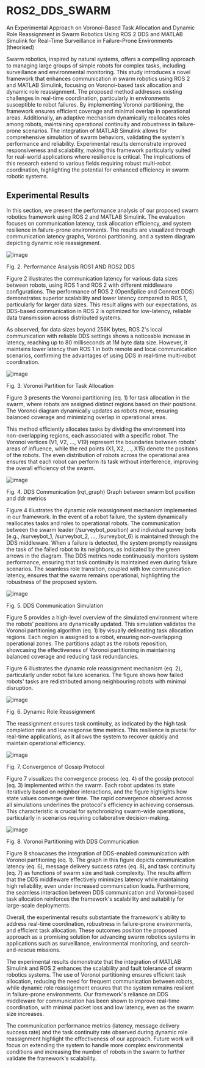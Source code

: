 # ROS2_DDS_SWARM
An Experimental Approach on Voronoi-Based Task Allocation and Dynamic Role Reassignment in Swarm Robotics Using ROS 2 DDS and MATLAB Simulink for Real-Time Surveillance in Failure-Prone Environments (theorised)

Swarm robotics, inspired by natural systems, offers a compelling approach to managing large groups of simple robots for complex tasks, including surveillance and environmental monitoring. This study introduces a novel framework that enhances communication in swarm robotics using ROS 2 and MATLAB Simulink, focusing on Voronoi-based task allocation and dynamic role reassignment. The proposed method addresses existing challenges in real-time coordination, particularly in environments susceptible to robot failures. By implementing Voronoi partitioning, the framework ensures efficient coverage and minimal overlap in operational areas. Additionally, an adaptive mechanism dynamically reallocates roles among robots, maintaining operational continuity and robustness in failure-prone scenarios. The integration of MATLAB Simulink allows for comprehensive simulation of swarm behaviors, validating the system's performance and reliability. Experimental results demonstrate improved responsiveness and scalability, making this framework particularly suited for real-world applications where resilience is critical. The implications of this research extend to various fields requiring robust multi-robot coordination, highlighting the potential for enhanced efficiency in swarm robotic systems.

## Experimental Results

In this section, we present the performance analysis of our proposed swarm robotics framework using ROS 2 and MATLAB Simulink. The evaluation focuses on communication latency, task allocation efficiency, and system resilience in failure-prone environments. The results are visualized through communication latency graphs, Voronoi partitioning, and a system diagram depicting dynamic role reassignment.

![image](https://github.com/user-attachments/assets/3afd8a7e-8e79-412a-b1b3-a0415734d5b2)

Fig. 2.	Performance Analysis ROS1 AND ROS2 DDS

Figure 2 illustrates the communication latency for various data sizes between robots, using ROS 1 and ROS 2 with different middleware configurations. The performance of ROS 2 (OpenSplice and Connext DDS) demonstrates superior scalability and lower latency compared to ROS 1, particularly for larger data sizes. This result aligns with our expectations, as DDS-based communication in ROS 2 is optimized for low-latency, reliable data transmission across distributed systems. 

As observed, for data sizes beyond 256K bytes, ROS 2's local communication with reliable DDS settings shows a noticeable increase in latency, reaching up to 80 milliseconds at 1M byte data size. However, it maintains lower latency than ROS 1 in both remote and local communication scenarios, confirming the advantages of using DDS in real-time multi-robot coordination. 

![image](https://github.com/user-attachments/assets/38bb067b-8276-4d8c-806f-2cee6dfb3e90)

Fig. 3.	Voronoi Partition for Task Allocation

Figure 3 presents the Voronoi partitioning (eq. 1) for task allocation in the swarm, where robots are assigned distinct regions based on their positions. The Voronoi diagram dynamically updates as robots move, ensuring balanced coverage and minimizing overlap in operational areas. 

This method efficiently allocates tasks by dividing the environment into non-overlapping regions, each associated with a specific robot. The Voronoi vertices (V1, V2, ..., V19) represent the boundaries between robots' areas of influence, while the red points (X1, X2, ..., X15) denote the positions of the robots. The even distribution of robots across the operational area ensures that each robot can perform its task without interference, improving the overall efficiency of the swarm.

![image](https://github.com/user-attachments/assets/ad147dd5-64b7-4a95-bc30-d1db130d6936)

Fig. 4.	DDS Communication (rqt_graph) Graph between swarm bot position and ddr metrics

Figure 4 illustrates the dynamic role reassignment mechanism implemented in our framework. In the event of a robot failure, the system dynamically reallocates tasks and roles to operational robots. The communication between the swarm leader (/surveybot_position) and individual survey bots (e.g., /surveybot_1, /surveybot_2, ..., /surveybot_6) is maintained through the DDS middleware. When a failure is detected, the system promptly reassigns the task of the failed robot to its neighbors, as indicated by the green arrows in the diagram. The DDS metrics node continuously monitors system performance, ensuring that task continuity is maintained even during failure scenarios. The seamless role transition, coupled with low communication latency, ensures that the swarm remains operational, highlighting the robustness of the proposed system.
 
![image](https://github.com/user-attachments/assets/2626c00f-ce59-4009-b36c-38c8726f2f25)

Fig. 5.	DDS Communication Simulation

Figure 5 provides a high-level overview of the simulated environment where the robots' positions are dynamically updated. This simulation validates the Voronoi partitioning algorithm (eq. 1) by visually delineating task allocation regions. Each region is assigned to a robot, ensuring non-overlapping operational zones. The partitions adapt as the robots reposition, showcasing the effectiveness of Voronoi partitioning in maintaining balanced coverage and reducing task redundancies.

Figure 6 illustrates the dynamic role reassignment mechanism (eq. 2), particularly under robot failure scenarios. The figure shows how failed robots' tasks are redistributed among neighbouring robots with minimal disruption. 
 
![image](https://github.com/user-attachments/assets/026b5048-560d-4447-bf42-31ec5f48d52f)

Fig. 6.	Dynamic Role Reassignment

The reassignment ensures task continuity, as indicated by the high task completion rate and low response time metrics. This resilience is pivotal for real-time applications, as it allows the system to recover quickly and maintain operational efficiency.
 
![image](https://github.com/user-attachments/assets/2b4077d5-133b-4e9a-9967-5bd015b9941c)

Fig. 7.	Convergence of Gossip Protocol

Figure 7 visualizes the convergence process (eq. 4) of the gossip protocol (eq. 3) implemented within the swarm. Each robot updates its state iteratively based on neighbor interactions, and the figure highlights how state values converge over time. The rapid convergence observed across all simulations underlines the protocol's efficiency in achieving consensus. This characteristic is crucial for synchronizing swarm-wide operations, particularly in scenarios requiring collaborative decision-making.
 
![image](https://github.com/user-attachments/assets/4d767d93-fe5d-45ac-b2dd-ca38659e4e17)

Fig. 8.	Voronoi Partitioning with DDS Communication 

Figure 8 showcases the integration of DDS-enabled communication with Voronoi partitioning (eq. 1). The graph in this figure depicts communication latency (eq. 6), message delivery success rates (eq. 8), and task continuity (eq. 7) as functions of swarm size and task complexity. The results affirm that the DDS middleware effectively minimizes latency while maintaining high reliability, even under increased communication loads. Furthermore, the seamless interaction between DDS communication and Voronoi-based task allocation reinforces the framework's scalability and suitability for large-scale deployments.

Overall, the experimental results substantiate the framework's ability to address real-time coordination, robustness in failure-prone environments, and efficient task allocation. These outcomes position the proposed approach as a promising solution for advancing swarm robotics systems in applications such as surveillance, environmental monitoring, and search-and-rescue missions.

The experimental results demonstrate that the integration of MATLAB Simulink and ROS 2 enhances the scalability and fault tolerance of swarm robotics systems. The use of Voronoi partitioning ensures efficient task allocation, reducing the need for frequent communication between robots, while dynamic role reassignment ensures that the system remains resilient in failure-prone environments. Our framework's reliance on DDS middleware for communication has been shown to improve real-time coordination, with minimal packet loss and low latency, even as the swarm size increases.

The communication performance metrics (latency, message delivery success rate) and the task continuity rate observed during dynamic role reassignment highlight the effectiveness of our approach. Future work will focus on extending the system to handle more complex environmental conditions and increasing the number of robots in the swarm to further validate the framework's scalability.
